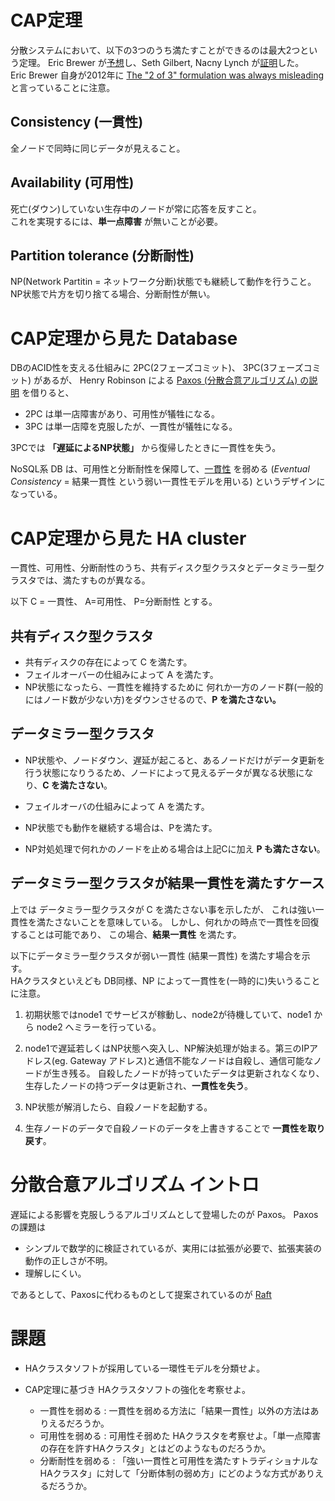 # CAP定理

分散システムにおいて、以下の3つのうち満たすことができるのは最大2つという定理。
Eric Brewer が[予想][1]し、Seth Gilbert, Nacny Lynch が[証明][2]した。  
Eric Brewer 自身が2012年に [The "2 of 3" formulation was always misleading ][6] と言っていることに注意。

## Consistency (一貫性)

全ノードで同時に同じデータが見えること。

## Availability (可用性)

死亡(ダウン)していない生存中のノードが常に応答を反すこと。  
これを実現するには、**単一点障害** が無いことが必要。

## Partition tolerance (分断耐性)

NP(Network Partitin = ネットワーク分断)状態でも継続して動作を行うこと。  
NP状態で片方を切り捨てる場合、分断耐性が無い。

# CAP定理から見た Database

DBのACID性を支える仕組みに 2PC(2フェーズコミット)、 3PC(3フェーズコミット) があるが、
Henry Robinson による [Paxos (分散合意アルゴリズム) の説明][3] を借りると、

- 2PC は単一店障害があり、可用性が犠牲になる。
- 3PC は単一店障を克服したが、一貫性が犠牲になる。

3PCでは **「遅延によるNP状態」** から復帰したときに一貫性を失う。

NoSQL系 DB は、可用性と分断耐性を保障して、[一貫性][4] を弱める
(*Eventual Consistency* = 結果一貫性 という弱い一貫性モデルを用いる)
というデザインになっている。

# CAP定理から見た HA cluster

一貫性、可用性、分断耐性のうち、共有ディスク型クラスタとデータミラー型クラスタでは、満たすものが異なる。

以下 C = 一貫性、 A=可用性、 P=分断耐性 とする。

## 共有ディスク型クラスタ

- 共有ディスクの存在によって C を満たす。
- フェイルオーバーの仕組みによって A を満たす。
- NP状態になったら、一貫性を維持するために 何れか一方のノード群(一般的にはノード数が少ない方)をダウンさせるので、**P を満たさない。**

## データミラー型クラスタ

- NP状態や、ノードダウン、遅延が起こると、あるノードだけがデータ更新を行う状態になりうるため、ノードによって見えるデータが異なる状態になり、**C を満たさない**。
- フェイルオーバの仕組みによって A を満たす。
- NP状態でも動作を継続する場合は、Pを満たす。

- NP対処処理で何れかのノードを止める場合は上記Cに加え **P も満たさない**。

## データミラー型クラスタが結果一貫性を満たすケース
上では データミラー型クラスタが C を満たさない事を示したが、
これは強い一貫性を満たさないことを意味している。
しかし、何れかの時点で一貫性を回復することは可能であり、
この場合、**結果一貫性** を満たす。

以下にデータミラー型クラスタが弱い一貫性 (結果一貫性) を満たす場合を示す。  
HAクラスタといえども DB同様、NP によって一貫性を(一時的に)失いうることに注意。

1. 初期状態ではnode1 でサービスが稼動し、node2が待機していて、node1 から node2 へミラーを行っている。

2. node1で遅延若しくはNP状態へ突入し、NP解決処理が始まる。第三のIPアドレス(eg. Gateway アドレス)と通信不能なノードは自殺し、通信可能なノードが生き残る。
自殺したノードが持っていたデータは更新されなくなり、生存したノードの持つデータは更新され、**一貫性を失う**。

3. NP状態が解消したら、自殺ノードを起動する。

4. 生存ノードのデータで自殺ノードのデータを上書きすることで **一貫性を取り戻す**。


# 分散合意アルゴリズム イントロ

遅延による影響を克服しうるアルゴリズムとして登場したのが Paxos。 Paxosの課題は

- シンプルで数学的に検証されているが、実用には拡張が必要で、拡張実装の動作の正しさが不明。
- 理解しにくい。

であるとして、Paxosに代わるものとして提案されているのが [Raft][5]

# 課題
- HAクラスタソフトが採用している一環性モデルを分類せよ。

- CAP定理に基づき HAクラスタソフトの強化を考察せよ。

	- 一貫性を弱める   : 一貫性を弱める方法に「結果一貫性」以外の方法はありえるだろうか。
	- 可用性を弱める   : 可用性そ弱めた HAクラスタを考察せよ。「単一点障害の存在を許すHAクラスタ」とはどのようなものだろうか。
	- 分断耐性を弱める : 「強い一貫性と可用性を満たすトラディショナルなHAクラスタ」に対して「分断体制の弱め方」にどのような方式がありえるだろうか。


[1]: http://www.cs.berkeley.edu/~brewer/cs262b-2004/PODC-keynote.pdf
[2]: http://lpd.epfl.ch/sgilbert/pubs/BrewersConjecture-SigAct.pdf
[3]: http://the-paper-trail.org/blog/consensus-protocols-paxos/
[4]: http://ossforum.jp/node/840
[5]: https://ramcloud.stanford.edu/wiki/download/attachments/11370504/raft.pdf
[6]: http://www.infoq.com/articles/cap-twelve-years-later-how-the-rules-have-changed
